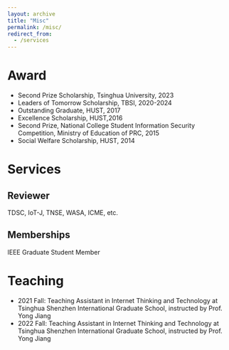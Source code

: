 ```yaml
---
layout: archive
title: "Misc"
permalink: /misc/
redirect_from:
  - /services
---
```


# Award

* Second Prize Scholarship, Tsinghua University, 2023
* Leaders of Tomorrow Scholarship, TBSI, 2020-2024
* Outstanding Graduate, HUST, 2017
* Excellence Scholarship, HUST,2016
* Second Prize, National College Student Information Security Competition, Ministry of Education of PRC, 2015
* Social Welfare Scholarship, HUST, 2014

# Services

## Reviewer
TDSC, IoT-J, TNSE, WASA, ICME, etc.

## Memberships
IEEE Graduate Student Member

# Teaching

* 2021 Fall: Teaching Assistant in Internet Thinking and Technology at Tsinghua Shenzhen International Graduate School, instructed by Prof. Yong Jiang
* 2022 Fall: Teaching Assistant in Internet Thinking and Technology at Tsinghua Shenzhen International Graduate School, instructed by Prof. Yong Jiang


